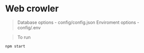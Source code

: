 # Web crowler

> Database options - config/config.json
> Enviroment options - config/.env

> To run

```shell
npm start
```
